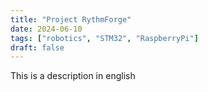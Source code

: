 ```yaml
---
title: "Project RythmForge"
date: 2024-06-10
tags: ["robotics", "STM32", "RaspberryPi"]
draft: false
---
```


This is a description in english
